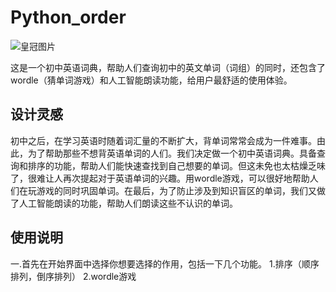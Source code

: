 # Python_order
![皇冠图片](https://bpic.51yuansu.com/pic3/cover/03/16/41/5b5ae2a4a56d9_610.jpg)

这是一个初中英语词典，帮助人们查询初中的英文单词（词组）的同时，还包含了wordle（猜单词游戏）和人工智能朗读功能，给用户最舒适的使用体验。

## 设计灵感

初中之后，在学习英语时随着词汇量的不断扩大，背单词常常会成为一件难事。由此，为了帮助那些不想背英语单词的人们。我们决定做一个初中英语词典。具备查询和排序的功能，帮助人们能快速查找到自己想要的单词。但这未免也太枯燥乏味了，很难让人再次提起对于英语单词的兴趣。用wordle游戏，可以很好地帮助人们在玩游戏的同时巩固单词。在最后，为了防止涉及到知识盲区的单词，我们又做了人工智能朗读的功能，帮助人们朗读这些不认识的单词。

## 使用说明

一.首先在开始界面中选择你想要选择的作用，包括一下几个功能。
1.排序（顺序排列，倒序排列）
2.wordle游戏



